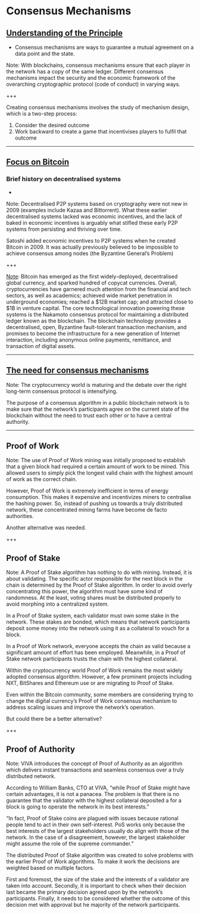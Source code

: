 # Consensus Mechanisms 

## [Understanding of the Principle](https://medium.com/the-daily-bit/9-types-of-consensus-mechanisms-that-you-didnt-know-about-49ec365179da)

- Consensus mechanisms are ways to guarantee a mutual agreement on a data point and the state. 

Note: With blockchains, consensus mechanisms ensure that each player in the network has a copy of the same ledger. Different consensus mechanisms impact the security and the economic framework of the overarching cryptographic protocol (code of conduct) in varying ways. 

+++

Creating consensus mechanisms involves the study of mechanism design, which is a two-step process: 
1. Consider the desired outcome 
2. Work backward to create a game that incentivises players to fulfil that outcome

---

## [Focus on Bitcoin](https://thecontrol.co/cryptoeconomics-101-e5c883e9a8ff) 

### Brief history on decentralised systems

- 


Note: Decentralised P2P systems based on cryptography were not new in 2009 (examples include Kazaa and Bittorrent). What these earlier decentralised systems lacked was economic incentives, and the lack of baked in economic incentives is arguably what stifled these early P2P systems from persisting and thriving over time. 

Satoshi added economic incentives to P2P systems when he created Bitcoin in 2009. It was actually previously believed to be impossible to achieve consensus among nodes (the Byzantine General’s Problem)

+++

[Note](https://www.usenix.org/system/files/conference/nsdi16/nsdi16-paper-eyal.pdf): Bitcoin has emerged as the first widely-deployed, decentralised global currency, and sparked hundred of copycat currencies. Overall, cryptocurrencies have garnered much attention from the financial and tech sectors, as well as academics; achieved wide market penetration in underground economies; reached a $12B market cap; and attracted close to $1B in venture capital. The core technological innovation powering these systems is the Nakamoto consensus protocol for maintaining a distributed ledger known as the blockchain. The blockchain technology provides a decentralised, open, Byzantine fault-tolerant transaction mechanism, and promises to become the infrastructure for a new generation of Internet interaction, including anonymous online payments, remittance, and transaction of digital assets. 

---

## [The need for consensus mechanisms](https://cointelegraph.com/news/why-blockchain-needs-proof-of-authority-instead-of-proof-of-stake) 

Note: The cryptocurrency world is maturing and the debate over the right long-term consensus protocol is intensifying. 

The purpose of a consensus algorithm in a public blockchain network is to make sure that the network’s participants agree on the current state of the blockchain without the need to trust each other or to have a central authority. 

---

## Proof of Work 

Note: The use of Proof of Work mining was initially proposed to establish that a given block had required a certain amount of work to be mined. This allowed users to simply pick the longest valid chain with the highest amount of work as the correct chain. 

However, Proof of Work is extremely inefficient in terms of energy consumption. This makes it expensive and incentivizes miners to centralise the hashing power. So, instead of pushing us towards a truly distributed network, these concentrated mining farms have become de facto authorities. 

Another alternative was needed.

+++

## Proof of Stake 

Note: A Proof of Stake algorithm has nothing to do with mining. Instead, it is about validating. The specific actor responsible for the next block in the chain is determined by the Proof of Stake algorithm. In order to avoid overly concentrating this power, the algorithm must have some kind of randomness. At the least, voting shares must be distributed properly to avoid morphing into a centralized system. 

In a Proof of Stake system, each validator must own some stake in the network. These stakes are bonded, which means that network participants deposit some money into the network using it as a collateral to vouch for a block. 

In a Proof of Work network, everyone accepts the chain as valid because a significant amount of effort has been employed. Meanwhile, in a Proof of Stake network participants trusts the chain with the highest collateral. 

Within the cryptocurrency world Proof of Work remains the most widely adopted consensus algorithm. However, a few prominent projects including NXT, BitShares and Ethereum use or are migrating to Proof of Stake. 

Even within the Bitcoin community, some members are considering trying to change the digital currency’s Proof of Work consensus mechanism to address scaling issues and improve the network’s operation. 

But could there be a better alternative?

+++

## Proof of Authority 

Note: VIVA introduces the concept of Proof of Authority as an algorithm which delivers instant transactions and seamless consensus over a truly distributed network. 

According to William Banks, CTO at VIVA, “while Proof of Stake might have certain advantages, it is not a panacea. The problem is that there is no guarantee that the validator with the highest collateral deposited a for a block is going to operate the network in its best interests.”

“In fact, Proof of Stake coins are plagued with issues because rational people tend to act in their own self-interest. PoS works only because the best interests of the largest stakeholders usually do align with those of the network. In the case of a disagreement, however, the largest stakeholder might assume the role of the supreme commander.”

The distributed Proof of Stake algorithm was created to solve problems with the earlier Proof of Work algorithms. To make it work the decisions are weighted based on multiple factors. 

First and foremost, the size of the stake and the interests of a validator are taken into account. Secondly, it is important to check when their decision last became the primary decision agreed upon by the network’s participants. Finally, it needs to be considered whether the outcome of this decision met with approval but he majority of the network participants.  



